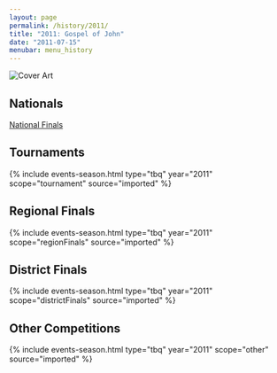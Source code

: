 ```yaml
---
layout: page
permalink: /history/2011/
title: "2011: Gospel of John"
date: "2011-07-15"
menubar: menu_history
---
```


<img src="{% link assets/scripture-portions/2011.jpg %}" alt="Cover Art" style="max-height:400px" />

## Nationals
<a href="{% link _pages/history/2011/nationals.md %}" class="button is-primary">National Finals</a>

## Tournaments

{% include events-season.html type="tbq" year="2011" scope="tournament" source="imported" %}

## Regional Finals

{% include events-season.html type="tbq" year="2011" scope="regionFinals" source="imported" %}

## District Finals

{% include events-season.html type="tbq" year="2011" scope="districtFinals" source="imported" %}

## Other Competitions

{% include events-season.html type="tbq" year="2011" scope="other" source="imported" %}
